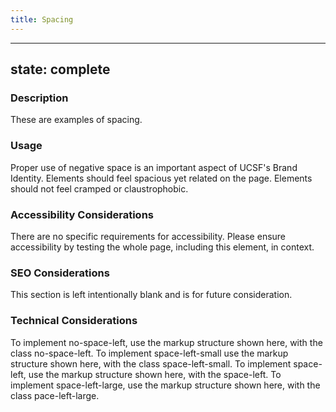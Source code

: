 ```yaml
---
title: Spacing
---
```


---
state: complete
---

### Description
These are examples of spacing.

### Usage
Proper use of negative space is an important aspect of UCSF's Brand Identity. Elements should feel spacious yet related on the page. Elements should not feel cramped or claustrophobic.

### Accessibility Considerations
There are no specific requirements for accessibility. Please ensure accessibility by testing the whole page, including this element, in context.

### SEO Considerations
This section is left intentionally blank and is for future consideration.

### Technical Considerations
To implement no-space-left, use the markup structure shown here, with the class no-space-left.
To implement space-left-small use the markup structure shown here, with the class space-left-small.
To implement space-left, use the markup structure shown here, with the space-left.
To implement space-left-large, use the markup structure shown here, with the class pace-left-large.
